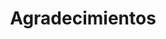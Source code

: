 ---
title: Agradecimientos
slug: agradecimientos
icono: icon-smile
permalink: agradecimientos/
layout: 4_agradecimientos
base_url: "../"

cabecera: "¡Gracias por todo!"
cabecera-subtitulo: "Esta iniciativa es posible gracias la generosidad de multitud de personas, colectivos y asociaciones"

titulo: "Agradecimientos"
subtitulo: ""

agradecimientos:
  
  - agradecimiento:
    titulo: "Semillas honoríficas de Goteo.org en Febrero 2013"
    descripcion: "En febrero de 2013 organizamos <a href='http://goteo.org/project/huerto-fuensanta'>una campaña de 'crowdfunding' a través Goteo.org</a>. Estás son las personas, asociaciones y empresas que se convirtieron en las semillas honoríficas del Huerto Fuensanta con su aportación. Muchísimas gracias a:"
    gracias: {  "Agenda Cordobesa", "Aquilino", "coSfera", "Cuello", "FJDomínguezM", "Kisko García Choco Restaurante", "Juan Robert Hernández", "Hotel Abadi", "José Larios", "Lola GastroJardín", "Maria Luisa", "Jose Moreno Moreno", "Antonio Nevado", "Gerardo Pedrós", "Planem Ing Arq Urb", "José Carlos Rico" }

---